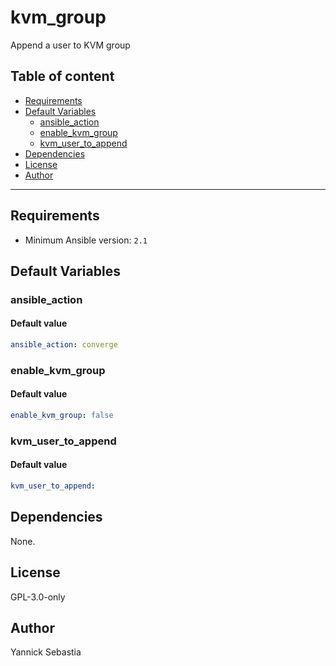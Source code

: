 # kvm_group

Append a user to KVM group

## Table of content

- [Requirements](#requirements)
- [Default Variables](#default-variables)
  - [ansible_action](#ansible_action)
  - [enable_kvm_group](#enable_kvm_group)
  - [kvm_user_to_append](#kvm_user_to_append)
- [Dependencies](#dependencies)
- [License](#license)
- [Author](#author)

---

## Requirements

- Minimum Ansible version: `2.1`

## Default Variables

### ansible_action

#### Default value

```YAML
ansible_action: converge
```

### enable_kvm_group

#### Default value

```YAML
enable_kvm_group: false
```

### kvm_user_to_append

#### Default value

```YAML
kvm_user_to_append:
```

## Dependencies

None.

## License

GPL-3.0-only

## Author

Yannick Sebastia

